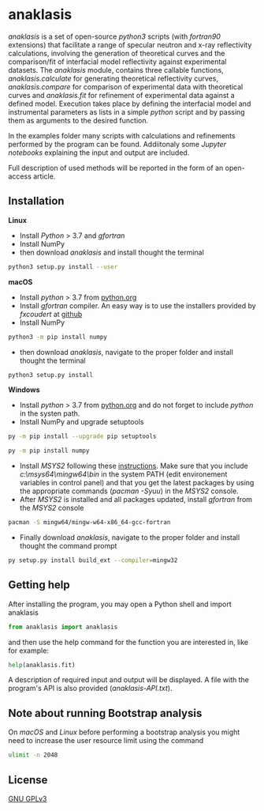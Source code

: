 # anaklasis 

_anaklasis_ is a set of open-source _python3_ scripts (with _fortran90_ extensions) that facilitate a range of specular neutron and x-ray reflectivity calculations, involving the generation of theoretical curves and the comparison/fit of interfacial model reflectivity against experimental datasets.  The _anaklasis_ module, contains three callable functions, _anaklasis.calculate_ for generating theoretical reflectivity curves, _anaklasis.compare_ for comparison of experimental data with theoretical curves and _anaklasis.fit_ for refinement of experimental data against a defined model. Execution takes place by defining the interfacial model and instrumental parameters as lists in a simple _python_ script and by passing them as arguments to the desired function.

In the examples folder many scripts with calculations and refinements performed by the program can be found. Addiitonaly some _Jupyter notebooks_ explaining the input and output are included.

Full description of used methods will be reported in the form of an open-access article.

## Installation

**Linux**

- Install _Python_ > 3.7 and _gfortran_
- Install NumPy
- then download _anaklasis_ and install thought the terminal

```bash
python3 setup.py install --user
```

**macOS**

- Install _python_ > 3.7 from [python.org](https://www.python.org/downloads/)
- Install _gfortran_ compiler. An easy way is to use the installers provided by _fxcoudert_ at [github](https://github.com/fxcoudert/gfortran-for-macOS)
- Install NumPy  

```bash
python3 -m pip install numpy
```

- then download _anaklasis_, navigate to the proper folder  and install thought the terminal

```bash
python3 setup.py install
```

**Windows**

- Install _python_ > 3.7 from [python.org](https://www.python.org/downloads/) and do not forget to include _python_ in the systen path.
- Install NumPy and upgrade setuptools
```bash
py -m pip install --upgrade pip setuptools

py -m pip install numpy
```
- Install _MSYS2_ following these [instructions](https://www.scivision.dev/install-msys2-windows). Make sure that you include _c:\msys64\mingw64\bin_ in the system PATH (edit environement variables in control panel) and that you get the latest packages by using the appropriate commands (_pacman_ _-Syuu_) in the _MSYS2_ console.
- After _MSYS2_ is installed and all packages updated, install _gfortran_ from the _MSYS2_ console

```bash
pacman -S mingw64/mingw-w64-x86_64-gcc-fortran
```

- Finally download _anaklasis_, navigate to the proper folder and install thought the command prompt

```bash
py setup.py install build_ext --compiler=mingw32
```


## Getting help

After installing the program, you may open a Python shell and import anaklasis

```python
from anaklasis import anaklasis
```

and then use the help command for the function you are interested in, like for example:

```python
help(anaklasis.fit)
```

A description of required input and output will be displayed. A file with the program's API is also provided (_anaklasis-API.txt_).

## Note about running Bootstrap analysis

On _macOS_ and _Linux_ before performing a bootstrap analysis you might need to increase the user resource limit using the command

```bash
ulimit -n 2048
```

## License
[GNU GPLv3](https://choosealicense.com/licenses/gpl-3.0/)
